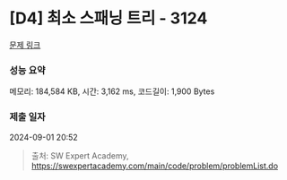 # [D4] 최소 스패닝 트리 - 3124 

[문제 링크](https://swexpertacademy.com/main/code/problem/problemDetail.do?contestProbId=AV_mSnmKUckDFAWb) 

### 성능 요약

메모리: 184,584 KB, 시간: 3,162 ms, 코드길이: 1,900 Bytes

### 제출 일자

2024-09-01 20:52



> 출처: SW Expert Academy, https://swexpertacademy.com/main/code/problem/problemList.do